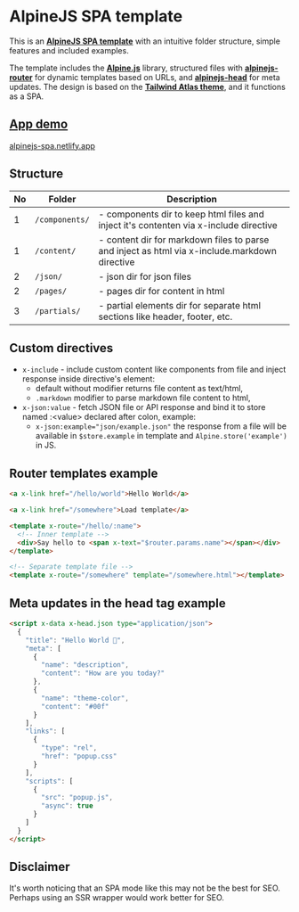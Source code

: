 # AlpineJS SPA template

This is an **[AlpineJS SPA template](https://github.com/riwert/alpinejs-spa-template)** with an intuitive folder structure, simple features and included examples.

The template includes the **[Alpine.js](https://github.com/alpinejs/alpine)** library, structured files with **[alpinejs-router](https://github.com/shaunlee/alpinejs-router)** for dynamic templates based on URLs, and **[alpinejs-head](https://github.com/markmead/alpinejs-head)** for meta updates. The design is based on the **[Tailwind Atlas theme](https://www.tailwindawesome.com/resources/atlas)**, and it functions as a SPA.

## [App demo](https://alpinejs-spa.netlify.app/)
[alpinejs-spa.netlify.app](https://alpinejs-spa.netlify.app)

## Structure

|No |Folder            |Description|
|---|------------------|-----------|
| 1 |```/components/```| - components dir to keep html files and inject it's contenten via x-include directive|
| 1 |```/content/```   | - content dir for markdown files to parse and inject as html via x-include.markdown directive|
| 2 |```/json/```      | - json dir for json files|
| 2 |```/pages/```     | - pages dir for content in html|
| 3 |```/partials/```  | - partial elements dir for separate html sections like header, footer, etc.|

## Custom directives

- ```x-include``` - include custom content like components from file and inject response inside directive's element:
  - default without modifier returns file content as text/html,
  - ```.markdown``` modifier to parse markdown file content to html,
- ```x-json:value``` - fetch JSON file or API response and bind it to store named :&lt;value&gt; declared after colon, example:
  -  ```x-json:example="json/example.json"``` the response from a file will be available in ```$store.example``` in template and ```Alpine.store('example')``` in JS.

## Router templates example

```html
<a x-link href="/hello/world">Hello World</a>

<a x-link href="/somewhere">Load template</a>

<template x-route="/hello/:name">
  <!-- Inner template -->
  <div>Say hello to <span x-text="$router.params.name"></span></div>
</template>

<!-- Separate template file -->
<template x-route="/somewhere" template="/somewhere.html"></template>
```

## Meta updates in the head tag example

```html
<script x-data x-head.json type="application/json">
  {
    "title": "Hello World 👋",
    "meta": [
      {
        "name": "description",
        "content": "How are you today?"
      },
      {
        "name": "theme-color",
        "content": "#00f"
      }
    ],
    "links": [
      {
        "type": "rel",
        "href": "popup.css"
      }
    ],
    "scripts": [
      {
        "src": "popup.js",
        "async": true
      }
    ]
  }
</script>
```

## Disclaimer

It's worth noticing that an SPA mode like this may not be the best for SEO. Perhaps using an SSR wrapper would work better for SEO.
